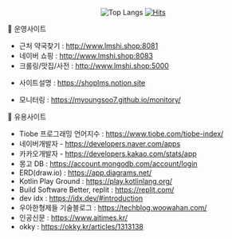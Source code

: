 <div align=center>
 
![Top Langs](https://github-readme-stats.vercel.app/api/top-langs/?username=MyoungSoo7&layout=compact&theme=dark)
[![Hits](https://hits.seeyoufarm.com/api/count/incr/badge.svg?url=https%3A%2F%2Fgithub.com%2FMyoungSoo7&count_bg=%2379C83D&title_bg=%23555555&icon=&icon_color=%23E7E7E7&title=hits&edge_flat=false)](https://hits.seeyoufarm.com)<br>

</div>  

🔭 운영사이트<br>
- 근처 약국찾기 : http://www.lmshi.shop:8081<br>
- 네이버 쇼핑 : http://www.lmshi.shop:8083<br>
- 크롤링/맛집/사전 : http://www.lmshi.shop:5000<br>
* 사이트설명 : https://shoplms.notion.site

* 모니터링 : https://myoungsoo7.github.io/monitory/

🔭 유용사이트<br>
- Tiobe 프로그래밍 언어지수 : https://www.tiobe.com/tiobe-index/
- 네이버개발자 - https://developers.naver.com/apps
- 카카오개발자 - https://developers.kakao.com/stats/app
- 몽고 DB : https://account.mongodb.com/account/login
- ERD(draw.io) : https://app.diagrams.net/
- Kotlin Play Ground : https://play.kotlinlang.org/
- Build Software Better, replit : https://replit.com/
- dev idx : https://idx.dev/#introduction
- 우아한형제들 기술블로그 : https://techblog.woowahan.com/
- 인공신문 : https://www.aitimes.kr/
- okky : https://okky.kr/articles/1313138
<!--
[![Solved.ac Profile](http://mazassumnida.wtf/api/generate_badge?boj=iamipro)](https://solved.ac/iamipro)
**MyoungSoo7/MyoungSoo7** is a ✨ _special_ ✨ repository because its `README.md` (this file) appears on your GitHub profile.
![MyoungSoo7 GitHub stats](https://github-readme-stats.vercel.app/api?username=MyoungSoo7&show_icons=true&theme=dark) <br>   
Here are some ideas to get you started:
<img src="https://img.shields.io/badge/java-007396?style=for-the-badge&logo=java&logoColor=white">
<img src="https://img.shields.io/badge/spring-6DB33F?style=for-the-badge&logo=spring&logoColor=white">
<img src="https://img.shields.io/badge/mysql-4479A1?style=for-the-badge&logo=mysql&logoColor=white">
<img src="https://img.shields.io/badge/springboot-6DB33F?style=for-the-badge&logo=springboot&logoColor=white"><br>

<img src="https://img.shields.io/badge/java-007396?style=for-the-badge&logo=java&logoColor=white">
<img src="https://img.shields.io/badge/spring-6DB33F?style=for-the-badge&logo=spring&logoColor=white">
<img src="https://img.shields.io/badge/springboot-6DB33F?style=for-the-badge&logo=springboot&logoColor=white"><br>

- 🔭 I’m currently working on ...
- 🌱 I’m currently learning ...
- 👯 I’m looking to collaborate on ...
- 🤔 I’m looking for help with ...
- 💬 Ask me about ...
- 📫 How to reach me: ...
- 😄 Pronouns: ...
- ⚡ Fun fact: ...
-->
